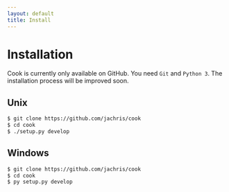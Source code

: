 ```yaml
---
layout: default
title: Install
---
```


# Installation

Cook is currently only available on GitHub. You need `Git` and `Python 3`. The
installation process will be improved soon.

## Unix

```bash
$ git clone https://github.com/jachris/cook 
$ cd cook 
$ ./setup.py develop
```

## Windows

```bash
$ git clone https://github.com/jachris/cook 
$ cd cook 
$ py setup.py develop
```
